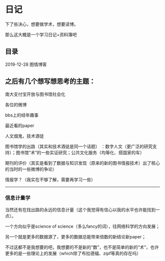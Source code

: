 # 日记

下了些决心，想要做学术，想要读博。

那么这大概是一个学习日记+资料簿吧

## 目录
2019-12-28 图情博客

## 之后有几个想写想思考的主题：

南大支付宝开放与图书馆社会化

各位的微博

bbs上的经年趣事

最近看的paper

人文烟鬼，技术酒徒

图书馆学的出路（其实和技术酒徒是同一个话题）
：数字人文（更广泛的研究支持）；图书馆“术”的一些实证研究；公共文化服务（均等化、搭国家的车）

期刊的评价（其实是看到了数据与知识发现（原来的新的图书情报技术）出了核心的当时的一些微博的争论）

情报学？（我实在不够了解，需要再学习一些）

----
### 信息计量学
当然还有在找出路的永远的信息计量（这个我觉得有信心以我的水平也许能找到一点）。

一个方向似乎是science of science（多么fancy的词），往网络科学的方向发展；

另一个就是更多的数据源了，更多的数据总能带来倍数的新结论新paper；

不过这都不是我想要的吧，我想要的不是新的“数”，也不是简单的新的“术”，也许更多的是一些理论上的发展（which除了布拉德福、zipf等真的存在吗）

